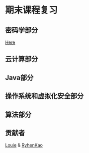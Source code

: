 # 期末课程复习

## 密码学部分

[Here](https://github.com/h3h3da/Course-review-materials/tree/master/%E5%AF%86%E7%A0%81%E5%AD%A6%E5%A4%8D%E4%B9%A0)

## 云计算部分

## Java部分

## 操作系统和虚拟化安全部分

## 算法部分

## 贡献者

[Louie](https://github.com/h3h3da) & [RyhenKao](https://github.com/RyhenKao)


